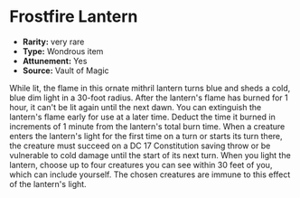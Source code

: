 
# Frostfire Lantern

* **Rarity:** very rare
* **Type:** Wondrous item
* **Attunement:** Yes
* **Source:** Vault of Magic


While lit, the flame in this ornate mithril lantern turns blue and sheds a cold, blue dim light in a 30-foot radius. After the lantern's flame has burned for 1 hour, it can't be lit again until the next dawn. You can extinguish the lantern's flame early for use at a later time. Deduct the time it burned in increments of 1 minute from the lantern's total burn time. When a creature enters the lantern's light for the first time on a turn or starts its turn there, the creature must succeed on a DC 17 Constitution saving throw or be vulnerable to cold damage until the start of its next turn. When you light the lantern, choose up to four creatures you can see within 30 feet of you, which can include yourself. The chosen creatures are immune to this effect of the lantern's light.
